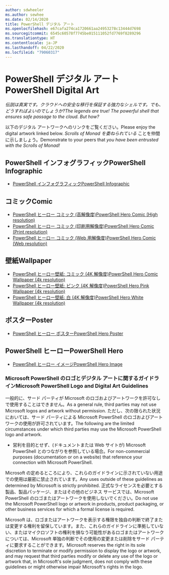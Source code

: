 ```yaml
---
author: sdwheeler
ms.author: sewhee
ms.date: 02/14/2020
title: PowerShell デジタル アート
ms.openlocfilehash: e67cafa274ca1720661aa24953278c13444d7698
ms.sourcegitcommit: 6545c60578f7745be015111052fd7769f8289296
ms.translationtype: HT
ms.contentlocale: ja-JP
ms.lasthandoff: 04/22/2020
ms.locfileid: "79060317"
---
```

# <a name="powershell-digital-art"></a><span data-ttu-id="719bc-102">PowerShell デジタル アート</span><span class="sxs-lookup"><span data-stu-id="719bc-102">PowerShell Digital Art</span></span>

<span data-ttu-id="719bc-103">*伝説は真実です。クラウドへの安全な移行を保証する強力なシェルです。でも、どうすればよいのでしょうか?*</span><span class="sxs-lookup"><span data-stu-id="719bc-103">*The legends are true! The powerful shell that ensures safe passage to the cloud. But how?*</span></span>

<span data-ttu-id="719bc-104">以下のデジタル アートワークへのリンクをご覧ください。</span><span class="sxs-lookup"><span data-stu-id="719bc-104">Please enjoy the digital artwork linked below.</span></span> <span data-ttu-id="719bc-105">*Scrolls of Monad を委ねられている* ことを仲間に示しましょう。</span><span class="sxs-lookup"><span data-stu-id="719bc-105">Demonstrate to your peers that *you have been entrusted with the Scrolls of Monad!*</span></span>

## <a name="powershell-infographic"></a><span data-ttu-id="719bc-106">PowerShell インフォグラフィック</span><span class="sxs-lookup"><span data-stu-id="719bc-106">PowerShell Infographic</span></span>

- [<span data-ttu-id="719bc-107">PowerShell インフォグラフィック</span><span class="sxs-lookup"><span data-stu-id="719bc-107">PowerShell Infographic</span></span>](https://github.com/MicrosoftDocs/PowerShell-Docs/blob/staging/assets/PowerShell_7_Infographic.pdf)

## <a name="comic"></a><span data-ttu-id="719bc-108">コミック</span><span class="sxs-lookup"><span data-stu-id="719bc-108">Comic</span></span>

- [<span data-ttu-id="719bc-109">PowerShell ヒーロー コミック (高解像度)</span><span class="sxs-lookup"><span data-stu-id="719bc-109">PowerShell Hero Comic (High resolution)</span></span>](https://aka.ms/powershellherocomic_highres)
- [<span data-ttu-id="719bc-110">PowerShell ヒーロー コミック (印刷用解像度)</span><span class="sxs-lookup"><span data-stu-id="719bc-110">PowerShell Hero Comic (Print resolution)</span></span>](https://aka.ms/powershellherocomic_print)
- [<span data-ttu-id="719bc-111">PowerShell ヒーロー コミック (Web 用解像度)</span><span class="sxs-lookup"><span data-stu-id="719bc-111">PowerShell Hero Comic (Web resolution)</span></span>](https://aka.ms/powershellherocomic_web)

## <a name="wallpaper"></a><span data-ttu-id="719bc-112">壁紙</span><span class="sxs-lookup"><span data-stu-id="719bc-112">Wallpaper</span></span>

- [<span data-ttu-id="719bc-113">PowerShell ヒーロー壁紙: コミック (4K 解像度)</span><span class="sxs-lookup"><span data-stu-id="719bc-113">PowerShell Hero Comic Wallpaper (4k resolution)</span></span>](https://aka.ms/powershellherowallpaper)
- [<span data-ttu-id="719bc-114">PowerShell ヒーロー壁紙: ピンク (4K 解像度)</span><span class="sxs-lookup"><span data-stu-id="719bc-114">PowerShell Hero Pink Wallpaper (4k resolution)</span></span>](https://aka.ms/powershellherowallpaper1)
- [<span data-ttu-id="719bc-115">PowerShell ヒーロー壁紙: 白 (4K 解像度)</span><span class="sxs-lookup"><span data-stu-id="719bc-115">PowerShell Hero White Wallpaper (4k resolution)</span></span>](https://aka.ms/powershellherowallpaper2)

## <a name="poster"></a><span data-ttu-id="719bc-116">ポスター</span><span class="sxs-lookup"><span data-stu-id="719bc-116">Poster</span></span>

- [<span data-ttu-id="719bc-117">PowerShell ヒーロー ポスター</span><span class="sxs-lookup"><span data-stu-id="719bc-117">PowerShell Hero Poster</span></span>](https://aka.ms/powershellheroposter)

## <a name="powershell-hero"></a><span data-ttu-id="719bc-118">PowerShell ヒーロー</span><span class="sxs-lookup"><span data-stu-id="719bc-118">PowerShell Hero</span></span>

- [<span data-ttu-id="719bc-119">PowerShell ヒーロー イメージ</span><span class="sxs-lookup"><span data-stu-id="719bc-119">PowerShell Hero Image</span></span>](https://aka.ms/powershellhero)

### <a name="microsoft-powershell-logo-and-digital-art-guidelines"></a><span data-ttu-id="719bc-120">Microsoft PowerShell のロゴとデジタル アートに関するガイドライン</span><span class="sxs-lookup"><span data-stu-id="719bc-120">Microsoft PowerShell Logo and Digital Art Guidelines</span></span>

<span data-ttu-id="719bc-121">一般的に、サード パーティが Microsoft のロゴおよびアートワークを許可なしで使用することはできません。</span><span class="sxs-lookup"><span data-stu-id="719bc-121">As a general rule, third parties may not use Microsoft logos and artwork without permission.</span></span> <span data-ttu-id="719bc-122">ただし、次の限られた状況においては、サード パーティによる Microsoft PowerShell のロゴおよびアートワークの使用が許可されています。</span><span class="sxs-lookup"><span data-stu-id="719bc-122">The following are the limited circumstances under which third parties may use the Microsoft PowerShell logo and artwork.</span></span>

- <span data-ttu-id="719bc-123">営利を目的とせず、(ドキュメントまたは Web サイトが) Microsoft PowerShell とのつながりを参照している場合。</span><span class="sxs-lookup"><span data-stu-id="719bc-123">For non-commercial purposes (documentation or on a website) that reference your connection with Microsoft PowerShell.</span></span>

<span data-ttu-id="719bc-124">Microsoft の定めるところにより、これらのガイドラインに示されていない用途での使用は厳密に禁止されています。</span><span class="sxs-lookup"><span data-stu-id="719bc-124">Any uses outside of these guidelines as determined by Microsoft is strictly prohibited.</span></span> <span data-ttu-id="719bc-125">正式なライセンスを必要とする製品、製品パッケージ、またはその他のビジネス サービスでは、Microsoft PowerShell のロゴまたはアートワークを使用しないでください。</span><span class="sxs-lookup"><span data-stu-id="719bc-125">Do not use the Microsoft PowerShell logo or artwork in products, product packaging, or other business services for which a formal license is required.</span></span>

<span data-ttu-id="719bc-126">Microsoft は、ロゴまたはアートワークを表示する権限を独自の判断で終了または変更する権利を留保しています。また、これらのガイドラインに準拠していない、またはマイクロソフトの権利を損なう可能性があるロゴまたはアートワークについては、Microsoft 単独の判断でその使用の変更または削除をサード パーティに要求することができます。</span><span class="sxs-lookup"><span data-stu-id="719bc-126">Microsoft reserves the right in its sole discretion to terminate or modify permission to display the logo or artwork, and may request that third parties modify or delete any use of the logo or artwork that, in Microsoft's sole judgment, does not comply with these guidelines or might otherwise impair Microsoft's rights in the logo.</span></span>
